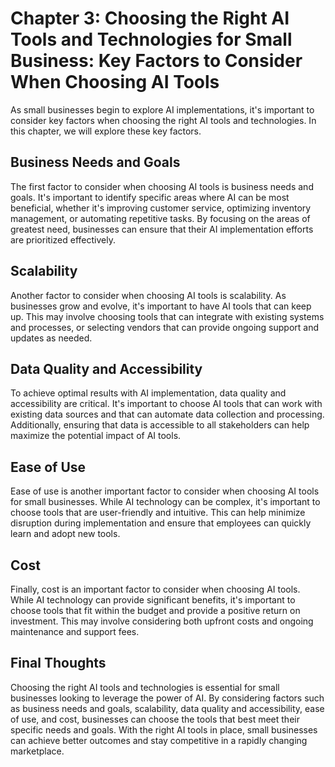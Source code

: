 Chapter 3: Choosing the Right AI Tools and Technologies for Small Business: Key Factors to Consider When Choosing AI Tools
==========================================================================================================================

As small businesses begin to explore AI implementations, it's important to consider key factors when choosing the right AI tools and technologies. In this chapter, we will explore these key factors.

Business Needs and Goals
------------------------

The first factor to consider when choosing AI tools is business needs and goals. It's important to identify specific areas where AI can be most beneficial, whether it's improving customer service, optimizing inventory management, or automating repetitive tasks. By focusing on the areas of greatest need, businesses can ensure that their AI implementation efforts are prioritized effectively.

Scalability
-----------

Another factor to consider when choosing AI tools is scalability. As businesses grow and evolve, it's important to have AI tools that can keep up. This may involve choosing tools that can integrate with existing systems and processes, or selecting vendors that can provide ongoing support and updates as needed.

Data Quality and Accessibility
------------------------------

To achieve optimal results with AI implementation, data quality and accessibility are critical. It's important to choose AI tools that can work with existing data sources and that can automate data collection and processing. Additionally, ensuring that data is accessible to all stakeholders can help maximize the potential impact of AI tools.

Ease of Use
-----------

Ease of use is another important factor to consider when choosing AI tools for small businesses. While AI technology can be complex, it's important to choose tools that are user-friendly and intuitive. This can help minimize disruption during implementation and ensure that employees can quickly learn and adopt new tools.

Cost
----

Finally, cost is an important factor to consider when choosing AI tools. While AI technology can provide significant benefits, it's important to choose tools that fit within the budget and provide a positive return on investment. This may involve considering both upfront costs and ongoing maintenance and support fees.

Final Thoughts
--------------

Choosing the right AI tools and technologies is essential for small businesses looking to leverage the power of AI. By considering factors such as business needs and goals, scalability, data quality and accessibility, ease of use, and cost, businesses can choose the tools that best meet their specific needs and goals. With the right AI tools in place, small businesses can achieve better outcomes and stay competitive in a rapidly changing marketplace.
